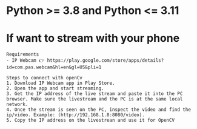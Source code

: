 # Python >= 3.8 and Python <= 3.11 


# If want to stream with your phone
    Requirements
    - IP Webcam 👉 https://play.google.com/store/apps/details?id=com.pas.webcam&hl=en&gl=US&pli=1

    Steps to connect with openCv
    1. Download IP Webcam app in Play Store.
    2. Open the app and start streaming.
    3. Get the IP address of the live stream and paste it into the PC browser. Make sure the livestream and the PC is at the same local network.
    4. Once the stream is seen on the PC, inspect the video and find the ip/video. Example: (http://192.168.1.8:8080/video).
    5. Copy the IP address on the livestrean and use it for OpenCV